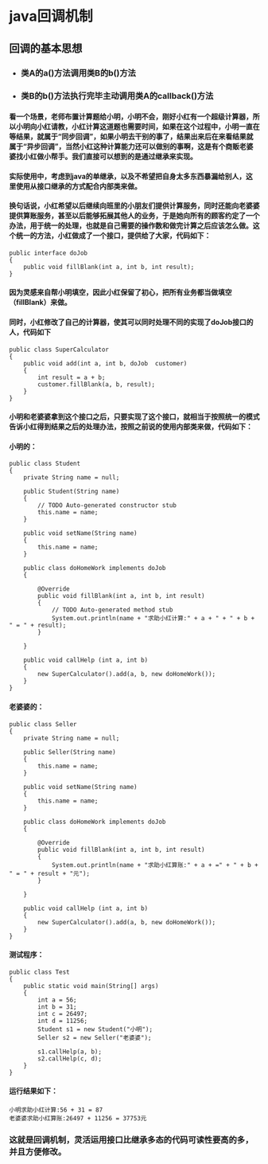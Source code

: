 # java回调机制
## 回调的基本思想
* ### 类A的a()方法调用类B的b()方法
* ### 类B的b()方法执行完毕主动调用类A的callback()方法

#### 看一个场景，老师布置计算题给小明，小明不会，刚好小红有一个超级计算器，所以小明向小红请教，小红计算这道题也需要时间，如果在这个过程中，小明一直在等结果，就属于“同步回调”，如果小明去干别的事了，结果出来后在来看结果就属于“异步回调”，当然小红这种计算能力还可以做别的事啊，这是有个商贩老婆婆找小红做小帮手。我们直接可以想到的是通过继承来实现。
#### 实际使用中，考虑到java的单继承，以及不希望把自身太多东西暴漏给别人，这里使用从接口继承的方式配合内部类来做。

#### 换句话说，小红希望以后继续向班里的小朋友们提供计算服务，同时还能向老婆婆提供算账服务，甚至以后能够拓展其他人的业务，于是她向所有的顾客约定了一个办法，用于统一的处理，也就是自己需要的操作数和做完计算之后应该怎么做。这个统一的方法，小红做成了一个接口，提供给了大家，代码如下：
```
public interface doJob
{
    public void fillBlank(int a, int b, int result);
}
```
#### 因为灵感来自帮小明填空，因此小红保留了初心，把所有业务都当做填空（fillBlank）来做。

#### 同时，小红修改了自己的计算器，使其可以同时处理不同的实现了doJob接口的人，代码如下
```
public class SuperCalculator
{
    public void add(int a, int b, doJob  customer)
    {
        int result = a + b;
        customer.fillBlank(a, b, result);
    }
}
```
#### 小明和老婆婆拿到这个接口之后，只要实现了这个接口，就相当于按照统一的模式告诉小红得到结果之后的处理办法，按照之前说的使用内部类来做，代码如下：

#### 小明的：
```
public class Student
{
    private String name = null;

    public Student(String name)
    {
        // TODO Auto-generated constructor stub
        this.name = name;
    }
    
    public void setName(String name)
    {
        this.name = name;
    }
    
    public class doHomeWork implements doJob
    {

        @Override
        public void fillBlank(int a, int b, int result)
        {
            // TODO Auto-generated method stub
            System.out.println(name + "求助小红计算:" + a + " + " + b + " = " + result);
        }
        
    }
    
    public void callHelp (int a, int b)
    {
        new SuperCalculator().add(a, b, new doHomeWork());
    }
}
```
#### 老婆婆的：
```
public class Seller
{
    private String name = null;

    public Seller(String name)
    {
        this.name = name;
    }
    
    public void setName(String name)
    {
        this.name = name;
    }
    
    public class doHomeWork implements doJob
    {

        @Override
        public void fillBlank(int a, int b, int result)
        {
            System.out.println(name + "求助小红算账:" + a + =" + " + b + " = " + result + "元");
        }
        
    }
    
    public void callHelp (int a, int b)
    {
        new SuperCalculator().add(a, b, new doHomeWork());
    }
}
```
#### 测试程序：
```
public class Test
{
    public static void main(String[] args)
    {
        int a = 56;
        int b = 31;
        int c = 26497;
        int d = 11256;
        Student s1 = new Student("小明");
        Seller s2 = new Seller("老婆婆");
        
        s1.callHelp(a, b);
        s2.callHelp(c, d);
    }
}
```
#### 运行结果如下：
```
小明求助小红计算:56 + 31 = 87
老婆婆求助小红算账:26497 + 11256 = 37753元
```

### 这就是回调机制，灵活运用接口比继承多态的代码可读性要高的多，并且方便修改。